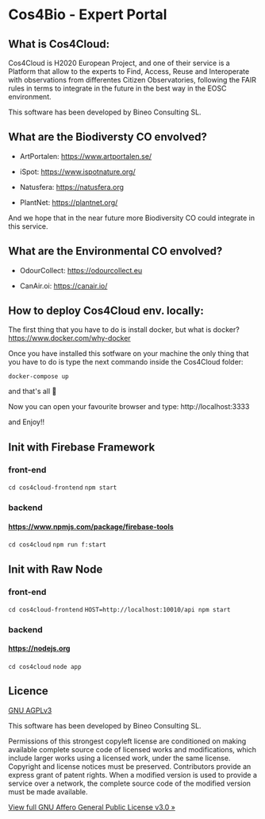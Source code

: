 # Cos4Bio - Expert Portal

## What is Cos4Cloud:

Cos4Cloud is H2020 European Project, and one of their service is a Platform that allow to the experts to Find, Access, Reuse and Interoperate with observations from differentes Citizen Observatories, following the FAIR rules in terms to integrate in the future in the best way in the EOSC environment. 

This software has been developed by Bineo Consulting SL.

## What are the Biodiversty CO envolved?

- ArtPortalen: https://www.artportalen.se/

- iSpot: https://www.ispotnature.org/

- Natusfera: https://natusfera.org 

- PlantNet: https://plantnet.org/

And we hope that in the near future more Biodiversity CO could integrate in this service.

## What are the Environmental CO envolved?

- OdourCollect: https://odourcollect.eu

- CanAir.oi: https://canair.io/


## How to deploy Cos4Cloud env. locally:

The first thing that you have to do is install docker, but what is docker? https://www.docker.com/why-docker 

Once you have installed this sotfware on your machine the only thing that you have to do is type the next commando inside the Cos4Cloud folder:

```docker-compose up```

and that's all 🙌

Now you can open your favourite browser and type: http://localhost:3333

and Enjoy!!

## Init with Firebase Framework
### front-end
```cd cos4cloud-frontend```
```npm start```

### backend
#### https://www.npmjs.com/package/firebase-tools
```cd cos4cloud```
```npm run f:start```

## Init with Raw Node
### front-end
```cd cos4cloud-frontend```
```HOST=http://localhost:10010/api npm start```

### backend
#### https://nodejs.org
```cd cos4cloud```
```node app```

## Licence

[GNU AGPLv3](https://choosealicense.com/licenses/agpl-3.0/)

This software has been developed by Bineo Consulting SL.

Permissions of this strongest copyleft license are conditioned on making available complete source code of licensed works and modifications, which include larger works using a licensed work, under the same license. Copyright and license notices must be preserved. Contributors provide an express grant of patent rights. When a modified version is used to provide a service over a network, the complete source code of the modified version must be made available.

[View full GNU Affero General Public License v3.0 »](https://github.com/Bineo-Consulting/cos4bio-front/blob/master/LICENSE)
